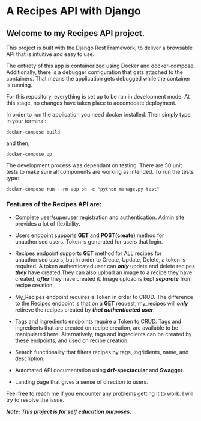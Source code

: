 # A Recipes API with Django

## Welcome to my Recipes API project.

This project is built with the Django Rest Framework,
to deliver a browsable API that is intuitive and easy to use.

The entirety of this app is containerized using Docker and docker-compose.
Additionally, there is a debugger configuration that gets attached to the containers.
That means the application gets debugged while the container is running.

For this repository, everything is set up to be ran in development mode. At this stage,
no changes have taken place to accomodate deployment.

In order to run the application you need docker installed. Then simply type in your terminal:

```
docker-compose build
```

and then,

```
docker-compose up
```
The development process was dependant on testing. There are 50 unit tests to
make sure all components are working as intended. To run the tests type:

```
docker-compose run --rm app sh -c "python manage.py test"
```

### Features of the Recipes API are:

- Complete user/superuser registration and authentication. Admin site provides a lot of flexibility.

- Users endpoint supports **GET** and **POST(create)** method for unauthorised users. Token is generated for users that login.

- Recipes endpoint supports **GET** method for ALL recipes for unauthorised users, but in order to Create, Update, Delete, a token is required.
A token authenticated user can ***only*** update and delete recipes ***they*** have created.They can also upload an image to a recipe they have created,
***after*** they have created it. Image upload is kept ***separate*** from recipe creation.

- My_Recipes endpoint requires a Token in order to CRUD. The difference to the Recipes endpoint is that on a **GET** request, my_recipes will ***only*** retireve the recipes created by ***that authenticated user***.

- Tags and ingredients endpoints require a Token to CRUD. Tags and ingredients that are created on recipe creation, are available to be manipulated here. Alternatively, tags and ingredients can be created by these endpoints, and used on recipe creation.

- Search functionality that filters recipes by tags, ingridients, name, and description.

- Automated API documentation using **drf-spectacular** and **Swagger**.

- Landing page that gives a sense of direction to users.

Feel free to reach me if you encounter any problems getting it to work. I will try to resolve the issue.

***Note: This project is for self education purposes.***